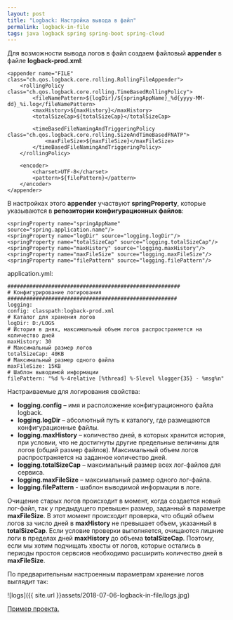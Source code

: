 ```yaml
---
layout: post
title: "Logback: Настройка вывода в файл"
permalink: logback-in-file
tags: java logback spring spring-boot spring-cloud
---
```

Для возможности вывода логов в файл создаем файловый **appender** в файле **logback-prod.xml**:

    <appender name="FILE" class="ch.qos.logback.core.rolling.RollingFileAppender">  
	    <rollingPolicy class="ch.qos.logback.core.rolling.TimeBasedRollingPolicy">  
		    <fileNamePattern>${logDir}/${springAppName}_%d{yyyy-MM-dd}_%i.log</fileNamePattern>  
		    <maxHistory>${maxHistory}</maxHistory>  
		    <totalSizeCap>${totalSizeCap}</totalSizeCap>  
		      
		    <timeBasedFileNamingAndTriggeringPolicy class="ch.qos.logback.core.rolling.SizeAndTimeBasedFNATP">  
			    <maxFileSize>${maxFileSize}</maxFileSize>  
		    </timeBasedFileNamingAndTriggeringPolicy>  
	    </rollingPolicy>  
	      
	    <encoder>  
		    <charset>UTF-8</charset>  
		    <pattern>${filePattern}</pattern>  
	    </encoder>  
    </appender>

В настройках этого **appender** участвуют **springProperty**, которые указываются в **репозитории конфигурационных файлов**:

	<springProperty name="springAppName" source="spring.application.name"/>  
	<springProperty name="logDir" source="logging.logDir"/>  
	<springProperty name="totalSizeCap" source="logging.totalSizeCap"/>  
	<springProperty name="maxHistory" source="logging.maxHistory"/>  
	<springProperty name="maxFileSize" source="logging.maxFileSize"/>  
	<springProperty name="filePattern" source="logging.filePattern"/>

application.yml:

	#######################################################  
	# Конфигурирование логирования  
	######################################################  
	logging:  
	config: classpath:logback-prod.xml  
	# Каталог для хранения логов  
	logDir: D:/LOGS  
	# История в днях, максимальный объем логов распространяется на количество дней  
	maxHistory: 30  
	# Максимальный размер логов  
	totalSizeCap: 40KB  
	# Максимальный размер одного файла  
	maxFileSize: 15KB  
	# Шаблон выводимой информации  
	filePattern: "%d %-4relative [%thread] %-5level %logger{35} - %msg%n"

Настраиваемые для логирования свойства:

-   **logging.config** – имя и расположение конфигурационного файла logback.    
-   **logging.logDir** – абсолютный путь к каталогу, где размещаются конфигурационные файлы.    
-   **logging.maxHistory** – количество дней, в которых хранится история, при условии, что не достигнуты другие предельные величины для логов (общий размер файлов). Максимальный объем логов распространяется на заданное количество дней.    
-   **logging.totalSizeCap** – максимальный размер всех лог-файлов для сервиса.    
-   **logging.maxFileSize** – максимальный размер одного лог-файла.    
-   **logging.filePattern** - шаблон выводимой информации в логе.
    
Очищение старых логов происходит в момент, когда создается новый лог-файл, так у предыдущего превышен размер, заданный в параметре **maxFileSize**. В этот момент происходит проверка, что общий объем логов за число дней в **maxHistory** не превышает объем, указанный в **totalSizeCap**. Если условие проверки выполняется, очищаются лишние логи в пределах дней **maxHistory** до объема **totalSizeCap**. Поэтому, если мы хотим подчищать хвосты от логов, которые остались в периоды простоя сервсиов необходимо расширить количество дней в **maxFileSize**.

По предварительным настроенным параметрам хранение логов выглядит так:

![logs]({{ site.url }}assets/2018-07-06-logback-in-file/logs.jpg)

[Пример проекта.](https://github.com/OlgaFedorova/spring-boot-logback)
